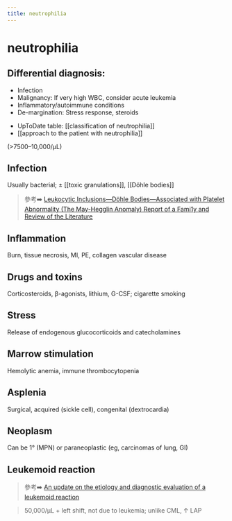 ```yaml
---
title: neutrophilia
---
```


# neutrophilia

## Differential diagnosis:
-   Infection
-   Malignancy: If very high WBC, consider acute leukemia
-   Inflammatory/autoimmune conditions
-   De-margination: Stress response, steroids

* UpToDate table: [[classification of neutrophilia]]
* [[approach to the patient with neutrophilia]]

(>7500–10,000/µL)

## Infection

Usually bacterial; ± [[toxic granulations]], [[Döhle bodies]]
> 參考➡️ [Leukocytic Inclusions—Döhle Bodies—Associated with Platelet Abnormality (The May-Hegglin Anomaly) Report of a Fami1y and Review of the Literature](https://ashpublications.org/blood/article-abstract/20/6/657/37697)

## Inflammation

Burn, tissue necrosis, MI, PE, collagen vascular disease

## Drugs and toxins

Corticosteroids, β-agonists, lithium, G-CSF; cigarette smoking

## Stress

Release of endogenous glucocorticoids and catecholamines

## Marrow stimulation

Hemolytic anemia, immune thrombocytopenia

## Asplenia

Surgical, acquired (sickle cell), congenital (dextrocardia)

## Neoplasm

Can be 1° (MPN) or paraneoplastic (eg, carcinomas of lung, GI)

## Leukemoid reaction
> 參考➡️ [An update on the etiology and diagnostic evaluation of a leukemoid reaction](https://www.sciencedirect.com/science/article/pii/S0953620506001634)

>50,000/µL + left shift, not due to leukemia; unlike CML, ↑ LAP

